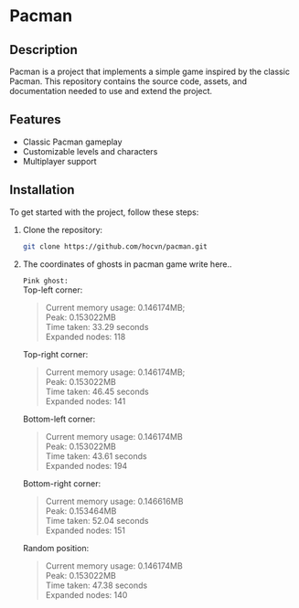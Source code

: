 # Pacman

## Description

Pacman is a project that implements a simple game inspired by the classic Pacman. This repository contains the source code, assets, and documentation needed to use and extend the project.

## Features

- Classic Pacman gameplay
- Customizable levels and characters
- Multiplayer support

## Installation

To get started with the project, follow these steps:

1.  Clone the repository:

    ```bash
    git clone https://github.com/hocvn/pacman.git
    ```

2.  The coordinates of ghosts in pacman game
    write here..

    `Pink ghost:`  
    Top-left corner:

    > Current memory usage: 0.146174MB;  
    > Peak: 0.153022MB  
    > Time taken: 33.29 seconds  
    > Expanded nodes: 118

    Top-right corner:

    > Current memory usage: 0.146174MB;  
    > Peak: 0.153022MB  
    > Time taken: 46.45 seconds  
    > Expanded nodes: 141

    Bottom-left corner:

    > Current memory usage: 0.146174MB  
    > Peak: 0.153022MB  
    > Time taken: 43.61 seconds  
    > Expanded nodes: 194

    Bottom-right corner:

    > Current memory usage: 0.146616MB  
    > Peak: 0.153464MB  
    > Time taken: 52.04 seconds  
    > Expanded nodes: 151

    Random position:

    > Current memory usage: 0.146174MB  
    > Peak: 0.153022MB  
    > Time taken: 47.38 seconds  
    > Expanded nodes: 140
